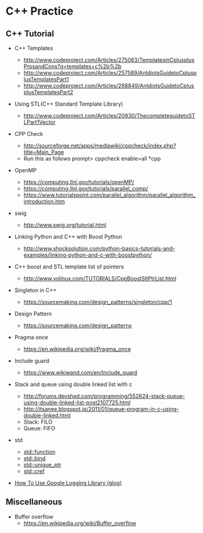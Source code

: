 # C++ Practice

## C++ Tutorial
* C++ Templates 
    * http://www.codeproject.com/Articles/275063/TemplatesinCplusplusProsandCons?q=templates+c%2b%2b 
    * http://www.codeproject.com/Articles/257589/AnIdiotsGuidetoCplusplusTemplatesPart1 
    * http://www.codeproject.com/Articles/268849/AnIdiotsGuidetoCplusplusTemplatesPart2 
    
* Using STL(C++ Standard Template Library) 
    * http://www.codeproject.com/Articles/20930/ThecompleteguidetoSTLPart1Vector
        
* CPP Check 
    * http://sourceforge.net/apps/mediawiki/cppcheck/index.php?title=Main_Page 
    * Run this as follows prompt> cppcheck enable=all *cpp 

* OpenMP
    * https://computing.llnl.gov/tutorials/openMP/
    * https://computing.llnl.gov/tutorials/parallel_comp/
    * https://www.tutorialspoint.com/parallel_algorithm/parallel_algorithm_introduction.htm
    
* swig 
    * http://www.swig.org/tutorial.html
	
* Linking Python and C++ with Boost Python
    * http://www.shocksolution.com/python-basics-tutorials-and-examples/linking-python-and-c-with-boostpython/
    
* C++ boost and STL template list of pointers 
    * http://www.yolinux.com/TUTORIALS/CppBoostStlPtrList.html

* Singleton in C++
    * https://sourcemaking.com/design_patterns/singleton/cpp/1
 
* Design Pattern
    * https://sourcemaking.com/design_patterns
 
* Pragma once
    * https://en.wikipedia.org/wiki/Pragma_once

* Include guard
    * https://www.wikiwand.com/en/Include_guard

* Stack and queue using double linked list with c
    * http://forums.devshed.com/programming/552624-stack-queue-using-double-linked-list-post2107725.html
    * http://itsanee.blogspot.jp/2011/01/queue-program-in-c-using-double-linked.html
    * Stack: FILO
    * Queue: FIFO
* std
    * [std::function](https://en.cppreference.com/w/cpp/utility/functional/function)
    * [std::bind](https://en.cppreference.com/w/cpp/utility/functional/bind)
    * [std::unique_ptr](https://en.cppreference.com/w/cpp/memory/unique_ptr)
    * [std::cref](https://en.cppreference.com/w/cpp/utility/functional/ref)
* [How To Use Google Logging Library (glog)](https://hpc.nih.gov/development/glog.html)

## Miscellaneous
* Buffer overflow
    * https://en.wikipedia.org/wiki/Buffer_overflow

